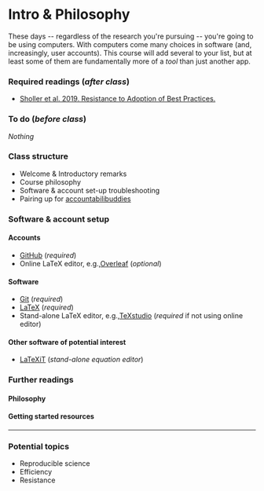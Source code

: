 # Intro & Philosophy
These days -- regardless of the research you're pursuing -- you're going to be using computers.  With computers come many choices in software (and, increasingly, user accounts).  This course will add several to your list, but at least some of them are fundamentally more of a _tool_ than just another app.


### Required readings (_after class_)
- [Sholler et al. 2019. Resistance to Adoption of Best Practices.](../../readings/pdfs/Sholler2019.pdf)

### To do (_before class_)
_Nothing_

### Class structure
- Welcome & Introductory remarks
- Course philosophy
- Software & account set-up troubleshooting
- Pairing up for [accountabilibuddies](https://neologisms.rice.edu/index.php?a=term&d=1&t=6534)

### Software & account setup
#### Accounts
- [GitHub](https://github.com/) (_required_)
- Online LaTeX editor, e.g.,[Overleaf](https://www.overleaf.com) (_optional_)

#### Software
- [Git](https://git-scm.com/downloads) (_required_)
- [LaTeX](https://www.latex-project.org/get/) (_required_)
- Stand-alone LaTeX editor, e.g.,[TeXstudio](http://texstudio.sourceforge.net) (_required_ if not using online editor)

#### Other software of potential interest
- [LaTeXiT](https://www.chachatelier.fr/latexit/) (_stand-alone equation editor_)

### Further readings
#### Philosophy

#### Getting started resources

***
### Potential topics
- Reproducible science
- Efficiency
- Resistance

